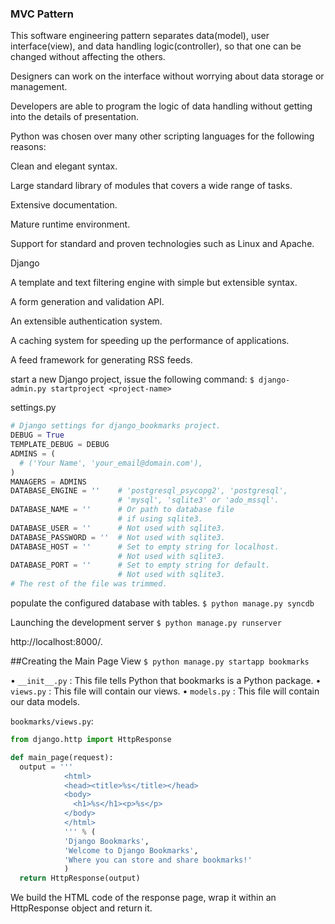### MVC Pattern
This software engineering pattern separates data(model), user interface(view),
and data handling logic(controller), so that one can be changed without
affecting the others.

Designers can work on the interface without worrying about data storage or management.

Developers are able to program the logic of data handling without getting into
the details of presentation.

Python was chosen over many other scripting languages for the following reasons:

Clean and elegant syntax.

Large standard library of modules that covers a wide range of tasks.

Extensive documentation.

Mature runtime environment.

Support for standard and proven technologies such as Linux and Apache.

Django

A template and text filtering engine with simple but extensible syntax.

A form generation and validation API.

An extensible authentication system.

A caching system for speeding up the performance of applications.

A feed framework for generating RSS feeds.


start a new Django project, issue the following command:
`$ django-admin.py startproject <project-name>`


settings.py

```Python
# Django settings for django_bookmarks project.
DEBUG = True
TEMPLATE_DEBUG = DEBUG
ADMINS = (
  # ('Your Name', 'your_email@domain.com'),
)
MANAGERS = ADMINS
DATABASE_ENGINE = ''    # 'postgresql_psycopg2', 'postgresql',
                        # 'mysql', 'sqlite3' or 'ado_mssql'.
DATABASE_NAME = ''      # Or path to database file
                        # if using sqlite3.
DATABASE_USER = ''      # Not used with sqlite3.
DATABASE_PASSWORD = ''  # Not used with sqlite3.
DATABASE_HOST = ''      # Set to empty string for localhost.
                        # Not used with sqlite3.
DATABASE_PORT = ''      # Set to empty string for default.
                        # Not used with sqlite3.
# The rest of the file was trimmed.
```
 populate the configured database with tables.
 `$ python manage.py syncdb`

Launching the development server
`$ python manage.py runserver`

http://localhost:8000/.

##Creating the Main Page View
`$ python manage.py startapp bookmarks`

• `__init__.py` : This file tells Python that bookmarks is a Python package.
• `views.py` : This file will contain our views.
• `models.py` : This file will contain our data models.

`bookmarks/views.py`:

```python
from django.http import HttpResponse

def main_page(request):
  output = '''
            <html>
            <head><title>%s</title></head>
            <body>
              <h1>%s</h1><p>%s</p>
            </body>
            </html>
            ''' % (
            'Django Bookmarks',
            'Welcome to Django Bookmarks',
            'Where you can store and share bookmarks!'
            )
  return HttpResponse(output)
```

We build the HTML code of the response page, wrap it within an
HttpResponse object and return it.
